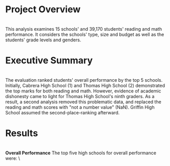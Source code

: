 # Project Overview
\
This analysis examines 15 schools' and 39,170 students' reading and math performance. It considers the schools' type, size and budget as well as the students' grade levels and genders. 
# Executive Summary
\
The evaluation ranked students' overall performance by the top 5 schools. Initially, Cabrera High School (1) and Thomas High School (2) demonstrated the top marks for both reading and math. However, evidence of academic dishonesty came to light for Thomas High School's ninth graders. As a result, a second analysis removed this problematic data, and replaced the reading and math scores with "not a number value" (NaN). Griffin High School assumed the second-place-ranking afterward.
# Results
\
**Overall Performance**
The top five high schools for overall performance were:
\
